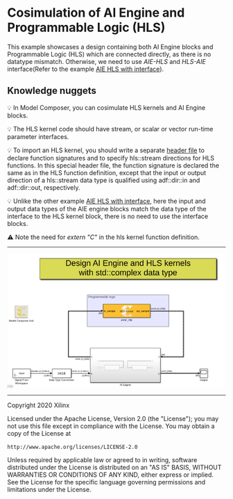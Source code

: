 # Cosimulation of AI Engine and Programmable Logic (HLS)
This example showcases a design containing both AI Engine blocks and Programmable Logic (HLS) which are connected directly, as there is no datatype mismatch. Otherwise, we need to use *AIE-HLS* and *HLS-AIE* interface(Refer to the example [AIE HLS with interface](../AIE_HLS_with_interface/README.html)).


## Knowledge nuggets
:bulb: In Model Composer, you can cosimulate HLS kernels and AI Engine blocks.

:bulb: The HLS kernel code should have stream, or scalar or vector run-time parameter interfaces. 

:bulb: To import an HLS kernel, you should write a separate [header file](./src/hls_kernels.h) to declare function signatures and to specify hls::stream directions for HLS functions. In this special header file, the function signature is declared the same as in the HLS function definition, except that the input or output direction of a hls::stream data type is qualified using adf::dir::in<T> and adf::dir::out<T>, respectively.

:bulb: Unlike the other example [AIE HLS with interface](../AIE_HLS_without_interface/README.html), here the input and output data types of the AIE engine blocks match the data type of the interface to the HLS kernel block, there is no need to use the interface blocks. 
    
:warning: Note the need for *extern "C"* in the hls kernel function definition. 

-----------

![](images/screen_shot_std_complex.png)

------------
Copyright 2020 Xilinx

Licensed under the Apache License, Version 2.0 (the "License");
you may not use this file except in compliance with the License.
You may obtain a copy of the License at

    http://www.apache.org/licenses/LICENSE-2.0

Unless required by applicable law or agreed to in writing, software
distributed under the License is distributed on an "AS IS" BASIS,
WITHOUT WARRANTIES OR CONDITIONS OF ANY KIND, either express or implied.
See the License for the specific language governing permissions and
limitations under the License.
